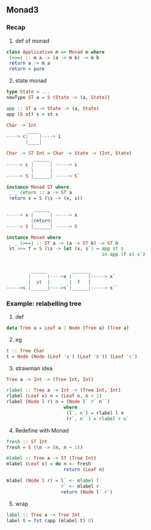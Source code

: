 ## Monad3
### Recap

1. def of monad
```haskell
class Applicative m => Monad m where
 (>>=) :: m a -> (a -> m b) -> m b
 return a -> m a
 return = pure
```

2. state monad
```haskell
type State = ...
newType ST a = S (State -> (a, State))

app :: ST a -> State -> (a, State)
app (S st) s = st s
```

```haskell
Char -> Int
        ____ 
----> c|    |----> i
       |____|    
```	       

```haskell
Char -> ST Int = Char -> State -> (Int, State)
          ______
-----> c |      | -----> i
         |      |
-----> S |______| -----> S`
```

```haskell
instance Monad ST where
 _ _ return :: a -> ST a
 return x = S (\s -> (x, s))

          ______
-----> x |      | -----> x
         |return|
-----> S |______| -----> S
```

```haskell
instance Monad where
 _ _ (>>=) :: ST a -> (a -> ST b) -> ST b
 st >>= f = S (\s -> let (x, s`) = app st s 
                                   in app (f x) s`)


         ______         _______
        |      |---->x |      |-----> x` 
        |  st  |       |  f   | 
----->s |______|---->s`|______|-----> s``
```

### Example: relabelling tree
1. def
```haskell
data Tree a = Leaf a | Node (Tree a) (Tree a)
```

2. eg
```haskell
t :: Tree Char
t = Node (Node (Leaf 'a') (Leaf 'b')) (Leaf 'c')
```

3. strawman idea
```haskell
Tree a -> Int -> (Tree Int, Int)

rlabel :: Tree a -> Int -> (Tree Int, Int)
rlabel (Leaf x) n = (Leaf n, n + 1) 
rlabel (Node l r) n = (Node l` r` n``)
                     where
                      (l`, n`) = rlabel l n
                      (r`, n``) = rlabel r n`
```

4. Redefine with Monad
```haskell
fresh :: ST Int 
fresh = S (\n -> (n, n + 1))

mlabel :: Tree a -> ST (Tree Int)
mlabel (Leaf x) = do n <- fresh
                     return (Leaf n)

mlabel (Node l r) = l` <- mlabel l
                    r` <- mlabel r
                    return (Node l` r`)
```

5. wrap
```haskell
label :: Tree a -> Tree Int
label t = fst (app (mlabel t) 0)
```
